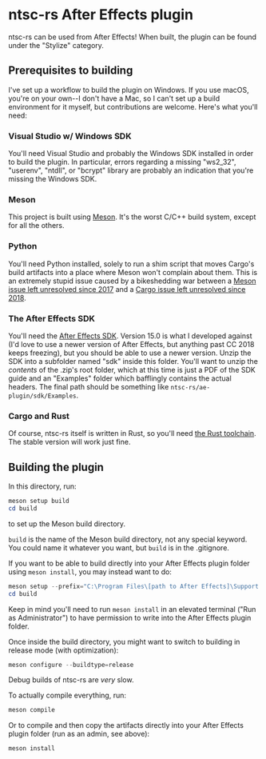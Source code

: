 # ntsc-rs After Effects plugin

ntsc-rs can be used from After Effects! When built, the plugin can be found under the "Stylize" category.

## Prerequisites to building

I've set up a workflow to build the plugin on Windows. If you use macOS, you're on your own--I don't have a Mac, so I
can't set up a build environment for it myself, but contributions are welcome. Here's what you'll need:

### Visual Studio w/ Windows SDK
You'll need Visual Studio and probably the Windows SDK installed in order to build the plugin. In particular, errors
regarding a missing "ws2_32", "userenv", "ntdll", or "bcrypt" library are probably an indication that you're missing the
Windows SDK.

### Meson
This project is built using [Meson](https://mesonbuild.com/Getting-meson.html). It's the worst C/C++ build system,
except for all the others.

### Python
You'll need Python installed, solely to run a shim script that moves Cargo's build artifacts into a place where Meson
won't complain about them. This is an extremely stupid issue caused by a bikeshedding war between a [Meson issue
left unresolved since 2017](https://github.com/mesonbuild/meson/issues/2320) and a [Cargo issue left unresolved since
2018](https://github.com/rust-lang/cargo/issues/6790).

### The After Effects SDK
You'll need the [After Effects SDK](https://developer.adobe.com/after-effects/). Version 15.0 is what I developed
against (I'd love to use a newer version of After Effects, but anything past CC 2018 keeps freezing), but you should be
able to use a newer version. Unzip the SDK into a subfolder named "sdk" inside this folder. You'll want to unzip the
*contents* of the .zip's root folder, which at this time is just a PDF of the SDK guide and an "Examples" folder which
bafflingly contains the actual headers. The final path should be something like `ntsc-rs/ae-plugin/sdk/Examples`.

### Cargo and Rust
Of course, ntsc-rs itself is written in Rust, so you'll need [the Rust toolchain](https://rustup.rs/). The stable
version will work just fine.

## Building the plugin
In this directory, run:

```powershell
meson setup build
cd build
```

to set up the Meson build directory.

`build` is the name of the Meson build directory, not any special keyword. You could name it whatever you want, but
`build` is in the .gitignore.

If you want to be able to build directly into your After Effects plugin folder using `meson install`, you may instead
want to do:
```powershell
meson setup --prefix="C:\Program Files\[path to After Effects]\Support Files\Plug-ins" build
cd build
```

Keep in mind you'll need to run `meson install` in an elevated terminal ("Run as Administrator") to have permission to
write into the After Effects plugin folder.

Once inside the build directory, you might want to switch to building in release mode (with optimization):
```powershell
meson configure --buildtype=release
```
Debug builds of ntsc-rs are *very* slow.

To actually compile everything, run:
```powershell
meson compile
```

Or to compile and then copy the artifacts directly into your After Effects plugin folder (run as an admin, see above):
```powershell
meson install
```
